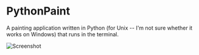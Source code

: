 PythonPaint
===========

A painting application written in Python (for Unix -- I'm not sure whether it works on Windows) that runs in the terminal.

![Screenshot](https://raw.github.com/dovgreenwood/PythonPaint/master/Screenshots/Screenshot%20from%202014-01-29%2019:56:46.png)
